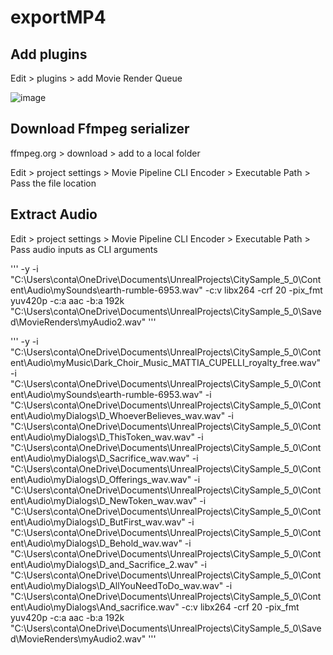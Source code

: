 # exportMP4

## Add plugins

Edit > plugins > add Movie Render Queue

![image](https://github.com/marcelpatrick/exportMP4/assets/12215115/a78ccb1c-8397-48f2-af10-761683405bfe)

## Download Ffmpeg serializer

ffmpeg.org > download > add to a local folder

Edit > project settings > Movie Pipeline CLI Encoder > Executable Path > Pass the file location 

## Extract Audio

Edit > project settings > Movie Pipeline CLI Encoder > Executable Path > Pass audio inputs as CLI arguments

'''
-y -i "C:\Users\conta\OneDrive\Documents\UnrealProjects\CitySample_5_0\Content\Audio\mySounds\earth-rumble-6953.wav" -c:v libx264 -crf 20 -pix_fmt yuv420p -c:a aac -b:a 192k "C:\Users\conta\OneDrive\Documents\UnrealProjects\CitySample_5_0\Saved\MovieRenders\myAudio2.wav"
'''

'''
-y -i "C:\Users\conta\OneDrive\Documents\UnrealProjects\CitySample_5_0\Content\Audio\myMusic\Dark_Choir_Music_MATTIA_CUPELLI_royalty_free.wav" -i "C:\Users\conta\OneDrive\Documents\UnrealProjects\CitySample_5_0\Content\Audio\mySounds\earth-rumble-6953.wav" -i "C:\Users\conta\OneDrive\Documents\UnrealProjects\CitySample_5_0\Content\Audio\myDialogs\D_WhoeverBelieves_wav.wav" -i "C:\Users\conta\OneDrive\Documents\UnrealProjects\CitySample_5_0\Content\Audio\myDialogs\D_ThisToken_wav.wav" -i "C:\Users\conta\OneDrive\Documents\UnrealProjects\CitySample_5_0\Content\Audio\myDialogs\D_Sacrifice_wav.wav" -i "C:\Users\conta\OneDrive\Documents\UnrealProjects\CitySample_5_0\Content\Audio\myDialogs\D_Offerings_wav.wav" -i "C:\Users\conta\OneDrive\Documents\UnrealProjects\CitySample_5_0\Content\Audio\myDialogs\D_NewToken_wav.wav" -i "C:\Users\conta\OneDrive\Documents\UnrealProjects\CitySample_5_0\Content\Audio\myDialogs\D_ButFirst_wav.wav" -i "C:\Users\conta\OneDrive\Documents\UnrealProjects\CitySample_5_0\Content\Audio\myDialogs\D_Behold_wav.wav" -i "C:\Users\conta\OneDrive\Documents\UnrealProjects\CitySample_5_0\Content\Audio\myDialogs\D_and_Sacrifice_2.wav" -i "C:\Users\conta\OneDrive\Documents\UnrealProjects\CitySample_5_0\Content\Audio\myDialogs\D_AllYouNeedToDo_wav.wav" -i "C:\Users\conta\OneDrive\Documents\UnrealProjects\CitySample_5_0\Content\Audio\myDialogs\And_sacrifice.wav" -c:v libx264 -crf 20 -pix_fmt yuv420p -c:a aac -b:a 192k "C:\Users\conta\OneDrive\Documents\UnrealProjects\CitySample_5_0\Saved\MovieRenders\myAudio2.wav"
'''

